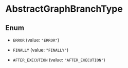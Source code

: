

# AbstractGraphBranchType

## Enum


* `ERROR` (value: `"ERROR"`)

* `FINALLY` (value: `"FINALLY"`)

* `AFTER_EXECUTION` (value: `"AFTER_EXECUTION"`)



